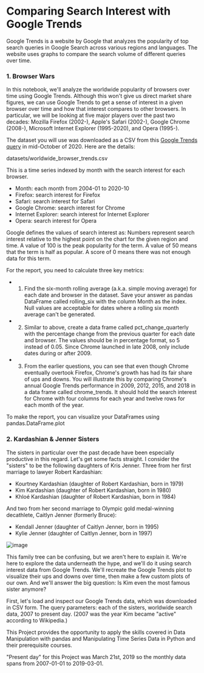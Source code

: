 # Comparing Search Interest with Google Trends
Google Trends is a website by Google that analyzes the popularity of top search queries in Google Search across various regions and languages. The website uses graphs to compare the search volume of different queries over time.

### 1. Browser Wars
In this notebook, we'll analyze the worldwide popularity of browsers over time using Google Trends. Although this won't give us direct market share figures, we can use Google Trends to get a sense of interest in a given browser over time and how that interest compares to other browsers. In particular, we will be looking at five major players over the past two decades: Mozilla Firefox (2002-), Apple's Safari (2002-), Google Chrome (2008-), Microsoft Internet Explorer (1995-2020), and Opera (1995-).

The dataset you will use was downloaded as a CSV from this [Google Trends query](https://trends.google.com/trends/explore?date=all&q=%2Fm%2F01dyhm,%2Fm%2F0168s_,%2Fm%2F04j7cyf,%2Fm%2F03xw0,%2Fm%2F01z7gs) in mid-October of 2020. Here are the details:

datasets/worldwide_browser_trends.csv

This is a time series indexed by month with the search interest for each browser.
- Month: each month from 2004-01 to 2020-10
- Firefox: search interest for Firefox
- Safari: search interest for Safari
- Google Chrome: search interest for Chrome
- Internet Explorer: search interest for Internet Explorer
- Opera: search interest for Opera

Google defines the values of search interest as: Numbers represent search interest relative to the highest point on the chart for the given region and time. A value of 100 is the peak popularity for the term. A value of 50 means that the term is half as popular. A score of 0 means there was not enough data for this term.

For the report, you need to calculate three key metrics:
- 1. Find the six-month rolling average (a.k.a. simple moving average) for each date and browser in the dataset. Save your answer as pandas DataFrame called rolling_six with the column Month as the index. Null values are acceptable for dates where a rolling six month average can't be generated.
- 2. Similar to above, create a data frame called pct_change_quarterly with the percentage change from the previous quarter for each date and browser. The values should be in percentage format, so 5 instead of 0.05. Since Chrome launched in late 2008, only include dates during or after 2009.
- 3. From the earlier questions, you can see that even though Chrome eventually overtook Firefox, Chrome's growth has had its fair share of ups and downs. You will illustrate this by comparing Chrome's annual Google Trends performance in 2009, 2012, 2015, and 2018 in a data frame called chrome_trends. It should hold the search interest for Chrome with four columns for each year and twelve rows for each month of the year.

To make the report, you can visualize your DataFrames using pandas.DataFrame.plot

### 2. Kardashian & Jenner Sisters
The sisters in particular over the past decade have been especially productive in this regard. Let's get some facts straight. I consider the "sisters" to be the following daughters of Kris Jenner. Three from her first marriage to lawyer Robert Kardashian:

- Kourtney Kardashian (daughter of Robert Kardashian, born in 1979)
- Kim Kardashian (daughter of Robert Kardashian, born in 1980)
- Khloé Kardashian (daughter of Robert Kardashian, born in 1984)

And two from her second marriage to Olympic gold medal-winning decathlete, Caitlyn Jenner (formerly Bruce):

- Kendall Jenner (daughter of Caitlyn Jenner, born in 1995)
- Kylie Jenner (daughter of Caitlyn Jenner, born in 1997)

![image](https://user-images.githubusercontent.com/98457852/187044057-a8ec5291-63e2-4853-a7ea-9695bd1343bb.png)

This family tree can be confusing, but we aren't here to explain it. We're here to explore the data underneath the hype, and we'll do it using search interest data from Google Trends. We'll recreate the Google Trends plot to visualize their ups and downs over time, then make a few custom plots of our own. And we'll answer the big question: Is Kim even the most famous sister anymore?

First, let's load and inspect our Google Trends data, which was downloaded in CSV form. The query parameters: each of the sisters, worldwide search data, 2007 to present day. (2007 was the year Kim became "active" according to Wikipedia.)

This Project provides the opportunity to apply the skills covered in Data Manipulation with pandas and Manipulating Time Series Data in Python and their prerequisite courses.

"Present day" for this Project was March 21st, 2019 so the monthly data spans from 2007-01-01 to 2019-03-01.
